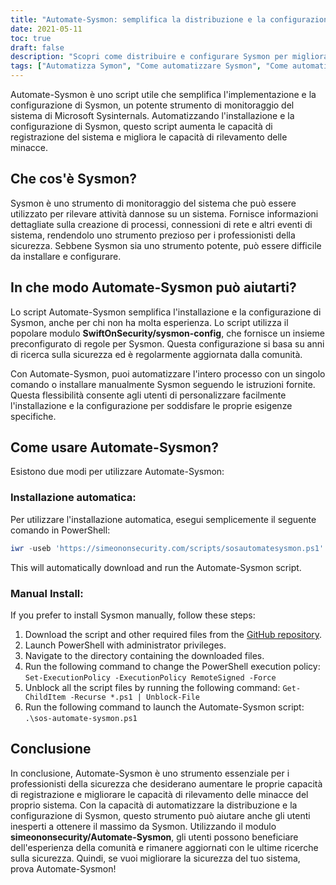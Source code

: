 ```yaml
---
title: "Automate-Sysmon: semplifica la distribuzione e la configurazione di Sysmon"
date: 2021-05-11
toc: true
draft: false
description: "Scopri come distribuire e configurare Sysmon per migliorare la sicurezza del tuo sistema con lo script Automate-Sysmon, che semplifica il processo anche per gli utenti inesperti."
tags: ["Automatizza Symon", "Come automatizzare Sysmon", "Come automatizzare la configurazione di Sysmon", "Come installare Symon", "PowerShell", "Sceneggiatura", "Distribuzione di Sysmon", "Configurazione del sistema", "Registrazione del sistema", "Rilevamento delle minacce", "Attività dannosa", "SwiftOnSecurity sysmon-config", "Microsoft Sysinternals", "Repository GitHub", "BHIS", "Monitoraggio del sistema", "Ricerca sulla sicurezza", "Creazione del processo", "Le connessioni di rete"]
---
```


Automate-Sysmon è uno script utile che semplifica l'implementazione e la configurazione di Sysmon, un potente strumento di monitoraggio del sistema di Microsoft Sysinternals. Automatizzando l'installazione e la configurazione di Sysmon, questo script aumenta le capacità di registrazione del sistema e migliora le capacità di rilevamento delle minacce.

## Che cos'è Sysmon?

Sysmon è uno strumento di monitoraggio del sistema che può essere utilizzato per rilevare attività dannose su un sistema. Fornisce informazioni dettagliate sulla creazione di processi, connessioni di rete e altri eventi di sistema, rendendolo uno strumento prezioso per i professionisti della sicurezza. Sebbene Sysmon sia uno strumento potente, può essere difficile da installare e configurare.

## In che modo Automate-Sysmon può aiutarti?

Lo script Automate-Sysmon semplifica l'installazione e la configurazione di Sysmon, anche per chi non ha molta esperienza. Lo script utilizza il popolare modulo **SwiftOnSecurity/sysmon-config**, che fornisce un insieme preconfigurato di regole per Sysmon. Questa configurazione si basa su anni di ricerca sulla sicurezza ed è regolarmente aggiornata dalla comunità.

Con Automate-Sysmon, puoi automatizzare l'intero processo con un singolo comando o installare manualmente Sysmon seguendo le istruzioni fornite. Questa flessibilità consente agli utenti di personalizzare facilmente l'installazione e la configurazione per soddisfare le proprie esigenze specifiche.

## Come usare Automate-Sysmon?

Esistono due modi per utilizzare Automate-Sysmon:

### Installazione automatica:

Per utilizzare l'installazione automatica, esegui semplicemente il seguente comando in PowerShell:
```powershell
iwr -useb 'https://simeononsecurity.com/scripts/sosautomatesysmon.ps1'|iex
```

This will automatically download and run the Automate-Sysmon script.

### Manual Install:

If you prefer to install Sysmon manually, follow these steps:

1. Download the script and other required files from the [GitHub repository](https://github.com/simeononsecurity/Automate-Sysmon).
2. Launch PowerShell with administrator privileges.
3. Navigate to the directory containing the downloaded files.
4. Run the following command to change the PowerShell execution policy: ```Set-ExecutionPolicy -ExecutionPolicy RemoteSigned -Force```
5. Unblock all the script files by running the following command: ```Get-ChildItem -Recurse *.ps1 | Unblock-File```
6. Run the following command to launch the Automate-Sysmon script: ```.\sos-automate-sysmon.ps1```


## Conclusione

In conclusione, Automate-Sysmon è uno strumento essenziale per i professionisti della sicurezza che desiderano aumentare le proprie capacità di registrazione e migliorare le capacità di rilevamento delle minacce del proprio sistema. Con la capacità di automatizzare la distribuzione e la configurazione di Sysmon, questo strumento può aiutare anche gli utenti inesperti a ottenere il massimo da Sysmon. Utilizzando il modulo **simeononsecurity/Automate-Sysmon**, gli utenti possono beneficiare dell'esperienza della comunità e rimanere aggiornati con le ultime ricerche sulla sicurezza. Quindi, se vuoi migliorare la sicurezza del tuo sistema, prova Automate-Sysmon!



